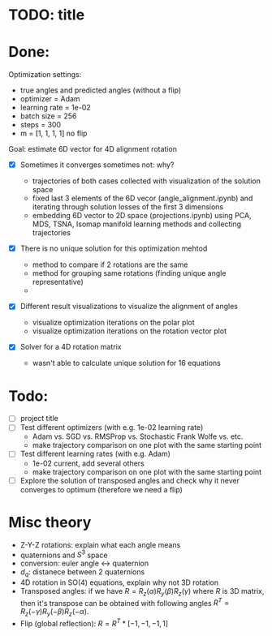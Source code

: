 # TODO: title

# Done:
Optimization settings:
- true angles and predicted angles (without a flip)
- optimizer = Adam
- learning rate = 1e-02
- batch size = 256
- steps = 300
- m = [1, 1, 1, 1] no flip

Goal: estimate 6D vector for 4D alignment rotation

- [x] Sometimes it converges sometimes not: why?  
  - trajectories of both cases collected with visualization of the solution space
  - fixed last 3 elements of the 6D vecor (angle_alignment.ipynb) and iterating through solution losses of the first 3 dimensions 
  - embedding 6D vector to 2D space (projections.ipynb) using PCA, MDS, TSNA, Isomap manifold learning methods and collecting trajectories
  
- [x] There is no unique solution for this optimization mehtod
  - method to compare if 2 rotations are the same
  - method for grouping same rotations (finding unique angle representative)
  - 
- [x] Different result visualizations to visualize the alignment of angles
  - visualize optimization iterations on the polar plot
  - visualize optimization iterations on the rotation vector plot
  
- [x] Solver for a 4D rotation matrix
  - wasn't able to calculate unique solution for 16 equations
  
# Todo:
- [ ] project title
- [ ] Test different optimizers (with e.g. 1e-02 learning rate)
  - Adam vs. SGD vs. RMSProp vs. Stochastic Frank Wolfe vs. etc.
  - make trajectory comparison on one plot with the same starting point
- [ ] Test different learning rates (with e.g. Adam)
  - 1e-02 current, add several others 
  - make trajectory comparison on one plot with the same starting point
- [ ] Explore the solution of transposed angles and check why it never converges to optimum (therefore we need a flip)

# Misc theory
- Z-Y-Z rotations: explain what each angle means
- quaternions and $S^3$ space
- conversion: euler angle <-> quaternion
- $d_q$: distanece between 2 quaternions
- 4D rotation in SO(4) equations, explain why not 3D rotation
- Transposed angles: if we have $R = R_z(\alpha)R_y(\beta)R_z(\gamma)$ where $R$ is 3D matrix, then it's transpose can be obtained with following angles $R^T = R_z(-\gamma)R_y(-\beta)R_z(-\alpha)$.
- Flip (global reflection): $R = R^T * [-1, -1, -1, 1]$

